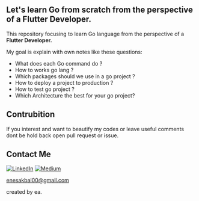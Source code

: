 ## Let's learn Go from scratch from the perspective of a Flutter Developer.

This repository focusing to learn Go language from  the perspective of a **Flutter Developer.**

My goal is explain with own notes like these questions:
- What does each Go command do ?
- How to works go lang ?
- Which packages should we use in a go project ?
- How to deploy a project to production ?
- How to test go project ?
- Which Architecture the best for your go project?


## Contrubition

If you interest and want to beautify my codes or leave useful comments dont be hold back open pull request or issue.


## Contact Me
[![LinkedIn](https://img.shields.io/badge/linkedin-0A66C2?style=for-the-badge&logo=linkedin&logoColor=white)](https://www.linkedin.com/in/enesakbl/)
[![Medium](https://img.shields.io/badge/Medium-12100E?style=for-the-badge&logo=medium&logoColor=white)](https://medium.com/@enesakbal00)

enesakbal00@gmail.com

created by ea.